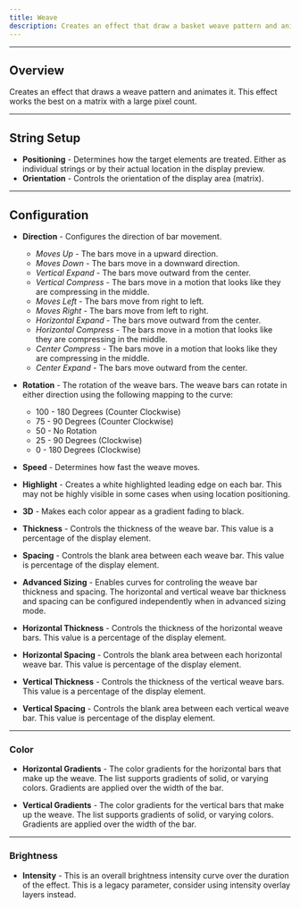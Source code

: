 ```yaml
---
title: Weave
description: Creates an effect that draw a basket weave pattern and animates it.
---
```


---

## Overview

Creates an effect that draws a weave pattern and animates it.  This effect works the best on a matrix with a large pixel count.

---

## String Setup

  * **Positioning** - Determines how the target elements are treated.  Either as individual strings or by their actual location in the display preview.
  * **Orientation** - Controls the orientation of the display area (matrix).
---

## Configuration

  * **Direction** - Configures the direction of bar movement.
    * _Moves Up_ - The bars move in a upward direction.
    * _Moves Down_ - The bars move in a downward direction.
    * _Vertical Expand_ - The bars move outward from the center.
    * _Vertical Compress_ - The bars move in a motion that looks like they are compressing in the middle.
    * _Moves Left_ - The bars move from right to left.
    * _Moves Right_ - The bars move from left to right.
    * _Horizontal Expand_ - The bars move outward from the center.
    * _Horizontal Compress_ - The bars move in a motion that looks like they are compressing in the middle.       
    * _Center Compress_ - The bars move in a motion that looks like they are compressing in the middle.    
    * _Center Expand_ - The bars move outward from the center.
    

  * **Rotation** - The rotation of the weave bars.  The weave bars can rotate in either direction using the following mapping to the curve:

    * 100 - 180 Degrees (Counter Clockwise)
    * 75 - 90 Degrees (Counter Clockwise)
    * 50 - No Rotation
    * 25 - 90 Degrees (Clockwise)
    * 0 - 180 Degrees (Clockwise)

  * **Speed** - Determines how fast the weave moves.

  * **Highlight** -  Creates a white highlighted leading edge on each bar. This may not be highly visible in some cases when using location positioning.

  * **3D** - Makes each color appear as a gradient fading to black.
  
  * **Thickness** - Controls the thickness of the weave bar.  This value is a percentage of the display element.

  * **Spacing** - Controls the blank area between each weave bar. This value is percentage of the display element. 

  * **Advanced Sizing** - Enables curves for controling the weave bar thickness and spacing.  The horizontal and vertical weave bar thickness and spacing can be configured independently
                          when in advanced sizing mode.

  * **Horizontal Thickness** - Controls the thickness of the horizontal weave bars.  This value is a percentage of the display element.

  * **Horizontal Spacing** - Controls the blank area between each horizontal weave bar. This value is percentage of the display element. 

  * **Vertical Thickness** - Controls the thickness of the vertical weave bars.  This value is a percentage of the display element.

  * **Vertical Spacing** - Controls the blank area between each vertical weave bar. This value is percentage of the display element. 

---

### Color

  * **Horizontal Gradients** - The color gradients for the horizontal bars that make up the weave.  The list supports gradients of solid, or varying colors.  Gradients are applied over the width of the bar.

  * **Vertical Gradients** - The color gradients for the vertical bars that make up the weave.  The list supports gradients of solid, or varying colors.  Gradients are applied over the width of the bar.

---

### Brightness

  * **Intensity** - This is an overall brightness intensity curve over the duration of the effect.
                    This is a legacy parameter, consider using intensity overlay layers instead.